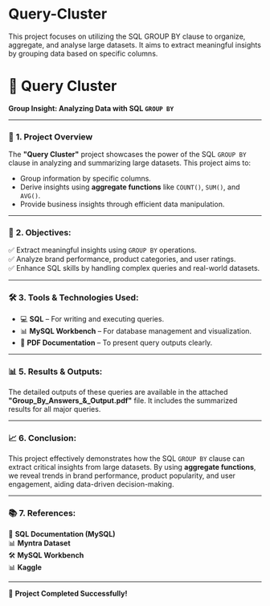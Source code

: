 # Query-Cluster
This project focuses on utilizing the SQL GROUP BY clause to organize, aggregate, and analyse large datasets. It aims to extract meaningful insights by grouping data based on specific columns.


# 🎯 Query Cluster

**Group Insight: Analyzing Data with SQL `GROUP BY`**

---

### 📖 **1. Project Overview**
The **"Query Cluster"** project showcases the power of the SQL `GROUP BY` clause in analyzing and summarizing large datasets. This project aims to:
- Group information by specific columns.
- Derive insights using **aggregate functions** like `COUNT()`, `SUM()`, and `AVG()`.
- Provide business insights through efficient data manipulation.

---

### 🎯 **2. Objectives:**
✅ Extract meaningful insights using `GROUP BY` operations.  
✅ Analyze brand performance, product categories, and user ratings.  
✅ Enhance SQL skills by handling complex queries and real-world datasets.  

---

### 🛠️ **3. Tools & Technologies Used:**
- 💻 **SQL** – For writing and executing queries.
- 📊 **MySQL Workbench** – For database management and visualization.
- 📄 **PDF Documentation** – To present query outputs clearly.


---

### 📊 **5. Results & Outputs:**
The detailed outputs of these queries are available in the attached **"Group_By_Answers_&_Output.pdf"** file. It includes the summarized results for all major queries.

---

### 📈 **6. Conclusion:**
This project effectively demonstrates how the SQL `GROUP BY` clause can extract critical insights from large datasets. By using **aggregate functions**, we reveal trends in brand performance, product popularity, and user engagement, aiding data-driven decision-making.

---

### 📚 **7. References:**
📘 **SQL Documentation (MySQL)**  
📊 **Myntra Dataset**  
🛠️ **MySQL Workbench**  
📊 **Kaggle** 

---

🌟 **Project Completed Successfully!**

